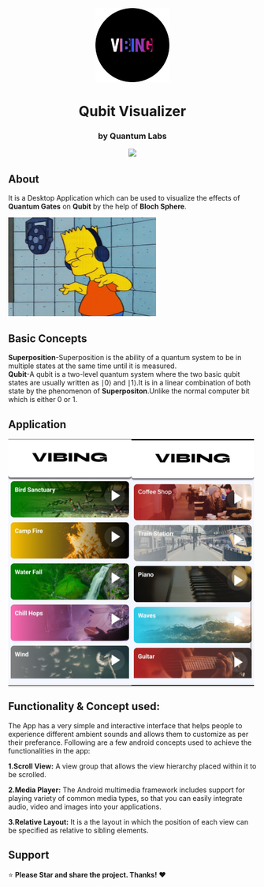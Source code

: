<div align="center"> 
  <img src="https://github.com/Its-Nishant-01/vibing/blob/master/app/src/main/res/drawable/lomgo.png" alt="WebBadge" border="0" height='150'>
  <h1 align ="center">Qubit Visualizer </h1>
  <h3 align="center">by Quantum Labs</h3>


   

 
</div>
<div align="center"> 
  <img src="http://ForTheBadge.com/images/badges/made-with-python.svg">
 </div> 

## About
It is a Desktop Application which can be used to visualize the effects of **Quantum Gates** on **Qubit** by the help of **Bloch Sphere**.


<a href="#"><img src="https://github.com/Its-Nishant-01/vibing/blob/master/app/src/main/res/screens/simpsons-bart-simpson.gif" alt="vibing" width="300px" height="200"></a>

## Basic Concepts
**Superposition**-Superposition is the ability of a quantum system to be in multiple states at the same time until it is measured.<br>
**Qubit**-A qubit is a two-level quantum system where the two basic qubit states are usually written as ∣0⟩ and ∣1⟩.It is in a linear combination of both state by the phenomenon of **Superpositon**.Unlike the normal computer bit which is either 0 or 1.




## Application
<div>
<img src="https://github.com/Its-Nishant-01/vibing/blob/master/app/src/main/res/screens/Screen%201.jpg" alt="Screen1" align="left" border="0" height='500'>
<img src="https://github.com/Its-Nishant-01/vibing/blob/master/app/src/main/res/screens/Screen%203.jpg" alt="Screen2" align="center" border="0" height='500'>


</div>


## Functionality & Concept used:
The App has a very simple and interactive interface that helps people to experience different ambient sounds and allows them to customize as per their preferance. Following are a few android concepts used to achieve the functionalities in the app:<br>

**1.Scroll View:** A view group that allows the view hierarchy placed within it to be scrolled.

**2.Media Player:** The Android multimedia framework includes support for playing variety of common media types, so that you can easily integrate audio, video and images into your applications.

**3.Relative Layout:** It is a the layout in which the  position of each view can be specified as relative to sibling elements.


## Support
⭐ **Please Star  and share the project. Thanks!** ❤️ 

